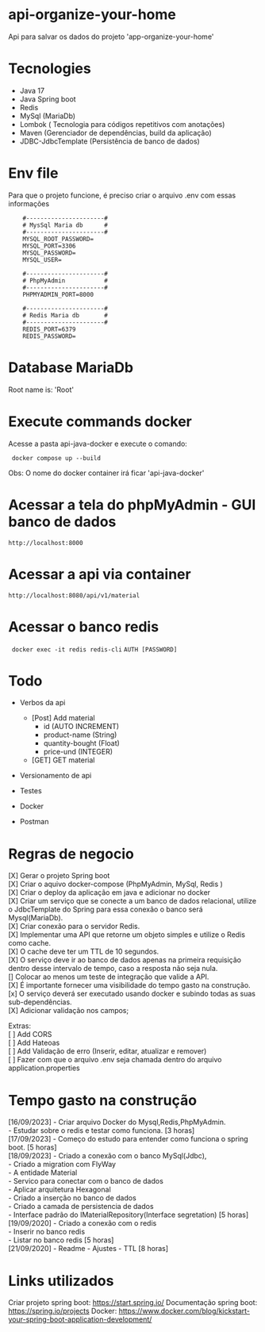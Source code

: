 # api-organize-your-home
Api para salvar os dados do projeto 'app-organize-your-home' 

# Tecnologies
- Java 17
- Java Spring boot
- Redis
- MySql (MariaDb)
- Lombok ( Tecnologia para códigos repetitivos com anotações)
- Maven (Gerenciador de dependências, build da aplicação)
- JDBC-JdbcTemplate (Persistência de banco de dados)

# Env file
Para que o projeto funcione, é preciso criar o arquivo .env com essas informações
```` 
    #----------------------#
    # MysSql Maria db      #
    #----------------------#
    MYSQL_ROOT_PASSWORD=
    MYSQL_PORT=3306
    MYSQL_PASSWORD=
    MYSQL_USER=

    #----------------------#
    # PhpMyAdmin           #
    #----------------------#
    PHPMYADMIN_PORT=8000

    #----------------------#
    # Redis Maria db       #
    #----------------------#
    REDIS_PORT=6379
    REDIS_PASSWORD=
````

# Database MariaDb
Root name is: 'Root'

# Execute commands docker
Acesse a pasta api-java-docker e execute o comando:

``` docker compose up --build```

Obs: O nome do docker container irá ficar 'api-java-docker'

# Acessar a tela do phpMyAdmin - GUI banco de dados
```http://localhost:8000```

# Acessar a api via container
```http://localhost:8080/api/v1/material```

# Acessar o banco redis
``` docker exec -it redis redis-cli```
``` AUTH [PASSWORD] ```

# Todo
- Verbos da api
    - [Post] Add material
        - id (AUTO INCREMENT)
        - product-name (String)
        - quantity-bought (Float)
        - price-und (INTEGER)
    - [GET] GET material

- Versionamento de api
- Testes
- Docker
- Postman

# Regras de negocio

[X] Gerar o projeto Spring boot </br>
[X] Criar o aquivo docker-compose (PhpMyAdmin, MySql, Redis ) </br>
[X] Criar o deploy da aplicação em java e adicionar no docker </br>
[X] Criar um serviço que se conecte a um banco de dados relacional, utilize o JdbcTemplate do Spring para essa conexão o banco será Mysql(MariaDb). </br>
[X] Criar conexão para o servidor Redis. </br>
[X] Implementar uma API que retorne um objeto simples e utilize o Redis como cache. </br>
[X] O cache deve ter um TTL de 10 segundos. </br>
[X] O serviço deve ir ao banco de dados apenas na primeira requisição dentro desse intervalo de tempo, caso a resposta não seja nula. </br>
[] Colocar ao menos um teste de integração que valide a API. </br>
[X] É importante fornecer uma visibilidade do tempo gasto na construção. </br>
[x] O serviço deverá ser executado usando docker e subindo todas as suas sub-dependências. </br>
[X] Adicionar validação nos campos; </br>

Extras: </br>
[ ] Add CORS </br>
[ ] Add Hateoas </br>
[ ] Add Validação de erro (Inserir, editar, atualizar e remover) </br>
[ ] Fazer com que o arquivo .env seja chamada dentro do arquivo application.properties</br>

# Tempo gasto na construção

[16/09/2023] - Criar arquivo Docker do Mysql,Redis,PhpMyAdmin. </br>
             - Estudar sobre o redis e testar como funciona. [3 horas]</br>
[17/09/2023] - Começo do estudo para entender como funciona o spring boot. [5 horas]</br>
[18/09/2023] - Criado a conexão com o banco MySql(Jdbc), </br>
             - Criado a migration com FlyWay</br>
             - A entidade Material </br>
             - Servico para conectar com o banco de dados </br>
             - Aplicar arquitetura Hexagonal </br>
             - Criado a inserção no banco de dados </br>
             - Criado a camada de persistencia de dados </br>
             - Interface padrão do IMaterialRepository(Interface segretation) [5 horas] </br>
[19/09/2020] - Criado a conexão com o redis </br>
             - Inserir no banco redis </br>
             - Listar no banco redis [5 horas] </br>
[21/09/2020] - Readme
             - Ajustes
             - TTL [8 horas] </br>
 
# Links utilizados

Criar projeto spring boot: https://start.spring.io/
Documentação spring boot: https://spring.io/projects
Docker: https://www.docker.com/blog/kickstart-your-spring-boot-application-development/